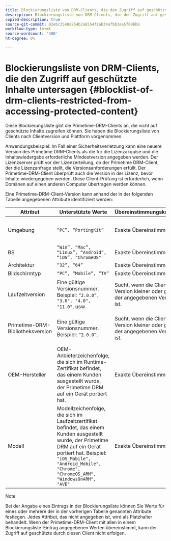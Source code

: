 ```yaml
---
title: Blockierungsliste von DRM-Clients, die den Zugriff auf geschützte Inhalte untersagen
description: Blockierungsliste von DRM-Clients, die den Zugriff auf geschützte Inhalte untersagen
copied-description: true
source-git-commit: 02ebc3548a254b2a6554f1ab34afbb3ea5f09bb8
workflow-type: tm+mt
source-wordcount: '400'
ht-degree: 0%

---
```


# Blockierungsliste von DRM-Clients, die den Zugriff auf geschützte Inhalte untersagen {#blocklist-of-drm-clients-restricted-from-accessing-protected-content}

Diese Blockierungsliste gibt die Primetime-DRM-Clients an, die nicht auf geschützte Inhalte zugreifen können. Sie haben die Blockierungsliste von Clients nach Clientversion und Plattform vorgenommen.

Anwendungsbeispiel: Im Fall einer Sicherheitsverletzung kann eine neuere Version des Primetime DRM-Clients als die für die Lizenzakquise und die Inhaltswiedergabe erforderliche Mindestversion angegeben werden. Der Lizenzserver prüft vor der Lizenzerteilung, ob der Primetime DRM-Client, der die Lizenzanfrage stellt, die Versionsanforderungen erfüllt. Der Primetime-DRM-Client überprüft auch die Version in der Lizenz, bevor Inhalte wiedergegeben werden. Diese Client-Prüfung ist erforderlich, wenn Domänen auf einen anderen Computer übertragen werden können.

Eine Primetime-DRM-Client-Version kann anhand der in der folgenden Tabelle angegebenen Attribute identifiziert werden:

| **Attribut** | **Unterstützte Werte** | **Übereinstimmungskriterien** | **Beschreibung** |
|---|---|---|---|
| Umgebung | `“PC”, “PortingKit”` | Exakte Übereinstimmung | Gibt an, ob der Client auf einem Desktop- oder einem anderen Gerät ausgeführt wird. |
| BS | `“Win”, “Mac”, “Linux”, “Android”, “iOS”, "ChromeOS"` | Exakte Übereinstimmung | Plattform |
| Architektur | `“32”, “64”` | Exakte Übereinstimmung | 32-Bit oder 64-Bit |
| Bildschirmtyp | `“PC”, “Mobile”, “TV”` | Exakte Übereinstimmung | |
| Laufzeitversion | Eine gültige Versionsnummer. Beispiel: `“2.0.0”, "3.0", "4.0", "11.0"`, usw. | Sucht, wenn die Client-Version kleiner oder gleich der angegebenen Version ist. | Versionsnummer wird als Kombination aus Zahlen und Zeiträumen (&quot;.&quot;) angegeben. beliebiger Länge. |
| Primetime-DRM-Bibliotheksversion | Eine gültige Versionsnummer. Beispiel: `“2.0.0”`. | Sucht, wenn die Client-Version kleiner oder gleich der angegebenen Version ist. | Versionsnummer wird als Kombination aus Zahlen und Zeiträumen (&quot;.&quot;) angegeben. beliebiger Länge. |
| OEM-Hersteller | OEM-Anbieterzeichenfolge, die sich im Runtime-Zertifikat befindet, das einem Kunden ausgestellt wurde, der Primetime DRM auf ein Gerät portiert hat. | Exakte Übereinstimmung | Identifikationszeichenfolge des OEM-Anbieters für das Gerät, das das Portierungs-Kit verwendet. |
| Modell | Modellzeichenfolge, die sich im Laufzeitzertifikat befindet, das einem Kunden ausgestellt wurde, der Primetime DRM auf ein Gerät portiert hat. Beispiel: `"iOS_Mobile", "Android_Mobile", "Chrome", "ChromeOS_ARM", "WindowsOnARM", "AVE"` | Exakte Übereinstimmung | Identifizierungszeichenfolge des Gerätemodells für das Gerät, das das Portierungs-Kit verwendet. |

>[!NOTE]
>
>Bei der Angabe eines Eintrags in der Blockierungsliste können Sie Werte für eines oder mehrere der in der vorherigen Tabelle genannten Attribute festlegen. Jedes Attribut, das nicht angegeben ist, wird als Platzhalter behandelt. Wenn der Primetime-DRM-Client mit allen in einem Blockierungsliste-Eintrag angegebenen Werten übereinstimmt, kann der Zugriff auf geschützte  durch diesen Client nicht erfolgen.
